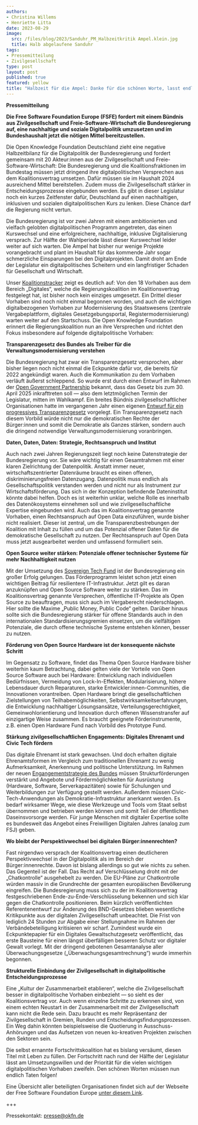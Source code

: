 ```yaml
---
authors:
- Christina Willems
- Henriette Litta
date: 2023-08-29
image:
  src: /files/blog/2023/Sanduhr_PM_Halbzeitkritik Ampel.klein.jpg
  title: Halb abgelaufene Sanduhr 
tags:
- Pressemitteilung
- Zivilgesellschaft
type: post
layout: post
published: true
featured: yellow
title: "Halbzeit für die Ampel: Danke für die schönen Worte, lasst endlich Taten sprechen!"
---
```


**Pressemitteilung**

**Die Free Software Foundation Europe (FSFE) fordert mit einem Bündnis aus Zivilgesellschaft und Freie-Software-Wirtschaft die Bundesregierung auf, eine nachhaltige und soziale Digitalpolitik umzusetzen und im Bundeshaushalt jetzt die nötigen Mittel bereitzustellen.**


Die Open Knowledge Foundation Deutschland zieht eine negative Halbzeitbilanz für die Digitalpolitik der Bundesregierung und fordert gemeinsam mit 20 Akteur:innen aus der Zivilgesellschaft und Freie-Software-Wirtschaft: Die Bundesregierung und die Koalitionsfraktionen im Bundestag müssen jetzt dringend ihre digitalpolitischen Versprechen aus dem Koalitionsvertrag umsetzen. Dafür müssen sie im Haushalt 2024 ausreichend Mittel bereitstellen. Zudem muss die Zivilgesellschaft stärker in Entscheidungsprozesse eingebunden werden. Es gibt in dieser Legislatur noch ein kurzes Zeitfenster dafür, Deutschland auf einen nachhaltigen, inklusiven und sozialen digitalpolitischen Kurs zu lenken. Diese Chance darf die Regierung nicht vertun.

Die Bundesregierung ist vor zwei Jahren mit einem ambitionierten und vielfach gelobten digitalpolitischen Programm angetreten, das einen Kurswechsel und eine erfolgreichere, nachhaltige, inklusive Digitalisierung versprach. Zur Hälfte der Wahlperiode lässt dieser Kurswechsel leider weiter auf sich warten. Die Ampel hat bisher nur wenige Projekte vorangebracht und plant im Haushalt für das kommende Jahr sogar schmerzliche Einsparungen bei den Digitalprojekten. Damit droht am Ende der Legislatur ein digitalpolitisches Scheitern und ein langfristiger Schaden für Gesellschaft und Wirtschaft.

Unser [Koalitionstracker](https://fragdenstaat.de/koalitionstracker/) zeigt es deutlich auf: Von den 18 Vorhaben aus dem Bereich „Digitales“, welche die Regierungskoalition im Koalitionsvertrag festgelegt hat, ist bisher noch kein einziges umgesetzt. Ein Drittel dieser Vorhaben sind noch nicht einmal begonnen worden, und auch die wichtigen digitalbezogenen Vorhaben zur Modernisierung des Staatswesens (zentrale Vergabeplattform, digitales Gesetzgebungsportal, Registermodernisierung) warten weiter auf den Startschuss. Die Open Knowledge Foundation erinnert die Regierungskoalition nun an ihre Versprechen und richtet den Fokus insbesondere auf folgende digitalpolitische Vorhaben:

**Transparenzgesetz des Bundes als Treiber für die Verwaltungsmodernisierung verstehen**

Die Bundesregierung hat zwar ein Transparenzgesetz versprochen, aber bisher liegen noch nicht einmal die Eckpunkte dafür vor, die bereits für 2022 angekündigt waren. Auch die Kommunikation zu dem Vorhaben verläuft äußerst schleppend. So wurde erst durch einen Entwurf im Rahmen  der [Open Government Partnership](https://www.open-government-deutschland.de/opengov-de/ogp/informieren-und-mitgestalten-2183708) bekannt, dass das Gesetz bis zum 30. April 2025 inkrafttreten soll — also dem letztmöglichen Termin der Legislatur, mitten im Wahlkampf. Ein breites Bündnis zivilgesellschaftlicher Organisationen hatte im vergangenen Jahr einen eigenen [Entwurf für ein progressives Transparenzgesetz](https://transparenzgesetz.de/gesetzentwurf.pdf) vorgelegt. Ein Transparenzgesetz nach diesem Vorbild würde nicht nur die demokratischen Rechte der Bürger:innen und somit die Demokratie als Ganzes stärken, sondern auch die dringend notwendige Verwaltungsmodernisierung voranbringen.

**Daten, Daten, Daten: Strategie, Rechtsanspruch und Institut**

Auch nach zwei Jahren Regierungszeit liegt noch keine Datenstrategie der Bundesregierung vor. Sie wäre wichtig für einen Gesamtrahmen mit einer klaren Zielrichtung der Datenpolitik.  Anstatt immer neuer, wirtschaftszentrierter Datenräume braucht es einen offenen, diskriminierungsfreien Datenzugang. Datenpolitik muss endlich als Gesellschaftspolitik verstanden werden und nicht nur als Instrument zur Wirtschaftsförderung. Das sich in der Konzeption befindende Dateninstitut könnte dabei helfen. Doch es ist weiterhin unklar, welche Rolle es innerhalb des Datenökosystems einnehmen soll und wie zivilgesellschaftliche Expertise eingebunden wird. Auch das im Koalitionsvertrag genannte Vorhaben, einen Rechtsanspruch auf Open Data einzuführen, wurde bisher nicht realisiert. Dieser ist zentral, um die Transparenzbestrebungen der Koalition mit Inhalt zu füllen und um das Potenzial offener Daten für die demokratische Gesellschaft zu nutzen. Der Rechtsanspruch auf Open Data muss jetzt ausgearbeitet werden und umfassend formuliert sein. 

**Open Source weiter stärken: Potenziale offener technischer Systeme für mehr Nachhaltigkeit nutzen**

Mit der Umsetzung des [Sovereign Tech Fund](https://sovereigntechfund.de/de/) ist der Bundesregierung ein großer Erfolg gelungen. Das Förderprogramm leistet schon jetzt einen wichtigen Beitrag für resilientere IT-Infrastruktur. Jetzt gilt es daran anzuknüpfen und Open Source Software weiter zu stärken. Das im  Koalitionsvertrag genannte Versprechen, öffentliche IT-Projekte als Open Source zu beauftragen, muss sich auch im Vergaberecht niederschlagen. Hier sollte die Maxime „Public Money, Public Code“ gelten. Darüber hinaus sollte sich die Bundesregierung stärker für offene Standards auch in den internationalen Standardisierungsgremien einsetzen, um die vielfältigen Potenziale, die durch offene technische Systeme entstehen können, besser zu nutzen.  

**Förderung von Open Source Hardware ist der konsequente nächste Schritt**

Im Gegensatz zu Software, findet das Thema Open Source Hardware bisher weiterhin kaum Betrachtung, dabei gelten viele der Vorteile von Open Source Software auch bei Hardware: Entwicklung nach individuellen Bedürfnissen, Vermeidung von Lock-In-Effekten, Modularisierung, höhere Lebensdauer durch Reparaturen, starke Entwickler:innen-Communities, die Innovationen vorantreiben. Open Hardware bringt die gesellschaftlichen Zielstellungen von Teilhabemöglichkeiten, Selbstwirksamkeitserfahrungen, die Entwicklung nachhaltiger Lösungsansätze, Verteilungsgerechtigkeit, Gemeinwohlorientierung und Innovation durch offenen Wissenstransfer auf einzigartige Weise zusammen. Es braucht geeignete Förderinstrumente, z.B. einen Open Hardware Fund nach Vorbild des Prototype Fund. 

**Stärkung zivilgesellschaftlichen Engagements: Digitales Ehrenamt und Civic Tech fördern**

Das digitale Ehrenamt ist stark gewachsen. Und doch erhalten digitale Ehrenamtsformen im Vergleich zum traditionellen Ehrenamt zu wenig Aufmerksamkeit, Anerkennung und politische Unterstützung. Im Rahmen der neuen [Engangementstrategie des Bundes](https://okfn.de/blog/2023/06/f5-engagementstrategie-bund/) müssen Strukturförderungen verstärkt und Angebote und Fördermöglichkeiten für Ausrüstung (Hardware, Software, Serverkapazitäten) sowie für Schulungen und Weiterbildungen zur Verfügung gestellt werden. Außerdem müssen Civic-Tech-Anwendungen als Demokratie-Infrastruktur anerkannt werden. Es bedarf wirksamer Wege, wie diese Werkzeuge und Tools vom Staat selbst übernommen und betrieben werden können und somit Teil der öffentlichen Daseinsvorsorge werden. Für junge Menschen mit digitaler Expertise sollte es bundesweit das Angebot eines Freiwilligen Digitalen Jahres (analog zum FSJ) geben.

**Wo bleibt der Perspektivwechsel bei digitalen Bürger:innenrechten?**

Fast nirgendwo versprach der Koalitionsvertrag einen deutlicheren Perspektivwechsel in der Digitalpolitik als im Bereich der Bürger:innenrechte. Davon ist bislang allerdings so gut wie nichts zu sehen. Das Gegenteil ist der Fall. Das Recht auf Verschlüsselung droht mit der „Chatkontrolle“ ausgehebelt zu werden. Die EU-Pläne zur Chatkontrolle würden massiv in die Grundrechte der gesamten europäischen Bevölkerung eingreifen. Die Bundesregierung muss sich zu der im Koalitionsvertrag festgeschriebenen Ende-zu-Ende-Verschlüsselung bekennen und sich klar gegen die Chatkontrolle positionieren. Beim kürzlich veröffentlichten Referentenentwurf zur Änderung des BND-Gesetzes blieben wesentliche Kritikpunkte aus der digitalen Zivilgesellschaft unbeachtet. Die Frist von lediglich 24 Stunden zur Abgabe einer Stellungnahme im Rahmen der Verbändebeteiligung kritisieren wir scharf. Zumindest wurde ein Eckpunktepapier für ein Digitales Gewaltschutzgesetz veröffentlicht, das erste Bausteine für einen längst überfälligen besseren Schutz vor digitaler Gewalt vorlegt. Mit der dringend gebotenen Gesamtanalyse aller Überwachungsgesetze („Überwachungsgesamtrechnung“) wurde immerhin begonnen.

**Strukturelle Einbindung der Zivilgesellschaft in digitalpolitische Entscheidungsprozesse**

Eine „Kultur der Zusammenarbeit etablieren“, welche die Zivilgesellschaft besser in digitalpolitische Vorhaben einbezieht — so sieht es der Koalitionsvertrag vor. Auch wenn einzelne Schritte zu erkennen sind, von einem echten Neustart in der Zusammenarbeit mit der Zivilgesellschaft kann nicht die Rede sein. Dazu braucht es mehr Repräsentanz der Zivilgesellschaft in Gremien, Runden und Entscheidungsfindungsprozessen. Ein Weg dahin könnten beispielsweise die Quotierung in Ausschuss-Anhörungen und das Aufsetzen von neuen ko-kreativen Projekten zwischen den Sektoren sein.

Die selbst ernannte Fortschrittskoalition hat es bislang versäumt, diesen Titel mit Leben zu füllen. Der Fortschritt nach rund der Hälfte der Legislatur lässt am Umsetzungswillen und der Priorität für die vielen wichtigen digitalpolitischen Vorhaben zweifeln. Den schönen Worten müssen nun endlich Taten folgen! 



Eine Übersicht aller beteiligten Organisationen findet sich auf der Webseite der Free Software Foundation Europe [unter diesem Link](https://fsfe.org/news/2023/news-20230829-01.de.html). 



+++

Pressekontakt: presse@okfn.de 


